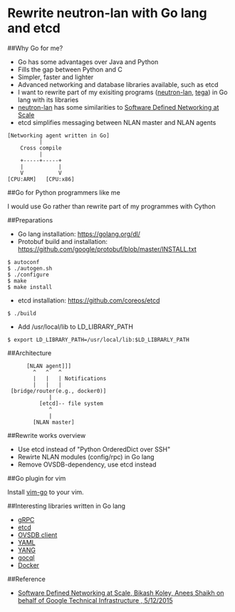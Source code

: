 # Rewrite neutron-lan with Go lang and etcd

##Why Go for me?
- Go has some advantages over Java and Python
- Fills the gap between Python and C
- Simpler, faster and lighter
- Advanced networking and database libraries available, such as etcd
- I want to rewrite part of my exisiting programs ([neutron-lan](https://github.com/araobp/neutron-lan), [tega](https://github.com/araobp/tega)) in Go lang with its libraries
- [neutron-lan](https://github.com/araobp/neutron-lan) has some similarities to [Software Defined 
Networking at Scale](http://files.meetup.com/8218762/Bikash_Koley%20SDN_meetup%20May%202015.pdf)
- etcd simplifies messaging between NLAN master and NLAN agents

```
[Networking agent written in Go]
          |
    Cross compile
          |
    +-----+-----+
    |           |
    V           V
[CPU:ARM]   [CPU:x86]
```

##Go for Python programmers like me

I would use Go rather than rewrite part of my programmes with Cython

##Preparations
- Go lang installation: https://golang.org/dl/
- Protobuf build and installation: https://github.com/google/protobuf/blob/master/INSTALL.txt
```
$ autoconf
$ ./autogen.sh
$ ./configure
$ make
$ make install
```
- etcd installation: https://github.com/coreos/etcd
```
$ ./build
``` 
- Add /usr/local/lib to LD_LIBRARY_PATH
```
$ export LD_LIBRARY_PATH=/usr/local/lib:$LD_LIBRARLY_PATH
```
##Architecture
```
      [NLAN agent]]]
        ^   ^   ^
        |   |   | Notifications
        |   |   |
 [bridge/router(e.g., docker0)]
             |
          [etcd]-- file system
             ^
             |
        [NLAN master]
```
##Rewrite works overview
- Use etcd instead of "Python OrderedDict over SSH"
- Rewirte NLAN modules (config/rpc) in Go lang
- Remove OVSDB-dependency, use etcd instead

##Go plugin for vim

Install [vim-go](https://github.com/fatih/vim-go) to your vim.

##Interesting libraries written in Go lang
- [gRPC](https://github.com/grpc/grpc-go/)
- [etcd](https://github.com/coreos/etcd)
- [OVSDB client](https://github.com/socketplane/libovsdb)
- [YAML](https://github.com/go-yaml/yaml)
- [YANG](https://github.com/openconfig/goyang)
- [gocql](https://github.com/gocql/gocql)
- [Docker](https://github.com/docker/docker)

##Reference
- [Software Defined 
Networking at Scale, Bikash Koley, Anees Shaikh on behalf of Google Technical Infrastructure
, 5/12/2015](http://files.meetup.com/8218762/Bikash_Koley%20SDN_meetup%20May%202015.pdf)
